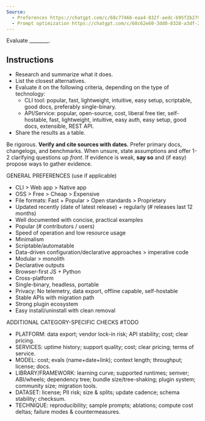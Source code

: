 ```yaml
---
Source:
  - Preferences https://chatgpt.com/c/68c77466-eaa4-832f-aedc-b95f2b27922c
  - Prompt optimization https://chatgpt.com/c/68c62e60-3dd0-8328-a3df-2cdd2e90bb7c
---
```


Evaluate ________.

## Instructions

- Research and summarize what it does.
- List the closest alternatives.
- Evaluate it on the following criteria, depending on the type of technology:
  - CLI tool: popular, fast, lightweight, intuitive, easy setup, scriptable, good docs, preferably single-binary.
  - API/Service: popular, open-source, cost, liberal free tier, self-hostable, fast, lightweight, intuitive, easy auth, easy setup, good docs, extensible, REST API.
- Share the results as a table.

Be rigorous. **Verify and cite sources with dates.** Prefer primary docs, changelogs, and benchmarks. When unsure, state assumptions and offer 1-2 clarifying questions _up front_. If evidence is weak, **say so** and (if easy) propose ways to gather evidence.

GENERAL PREFERENCES (use if applicable)

- CLI > Web app > Native app
- OSS > Free > Cheap > Expensive
- File formats: Fast + Popular > Open standards > Proprietary
- Updated recently (date of latest release) + regularly (# releases last 12 months)
- Well documented with concise, practical examples
- Popular (# contributors / users)
- Speed of operation and low resource usage
- Minimalism
- Scriptable/automatable
- Data-driven configuration/declarative approaches > imperative code
- Modular > monolith
- Declarative outputs
- Browser-first JS + Python
- Cross-platform
- Single-binary, headless, portable
- Privacy: No telemetry, data export, offline capable, self-hostable
- Stable APIs with migration path
- Strong plugin ecosystem
- Easy install/uninstall with clean removal

ADDITIONAL CATEGORY-SPECIFIC CHECKS #TODO

- PLATFORM: data export; vendor lock-in risk; API stability; cost; clear pricing.
- SERVICES: uptime history; support quality; cost; clear pricing; terms of service.
- MODEL: cost; evals (name+date+link); context length; throughput; license; docs.
- LIBRARY/FRAMEWORK: learning curve; supported runtimes; semver; ABI/wheels; dependency tree; bundle size/tree-shaking; plugin system; community size; migration tools.
- DATASET: license; PII risk; size & splits; update cadence; schema stability; checksum.
- TECHNIQUE: reproducibility; sample prompts; ablations; compute cost deltas; failure modes & countermeasures.
